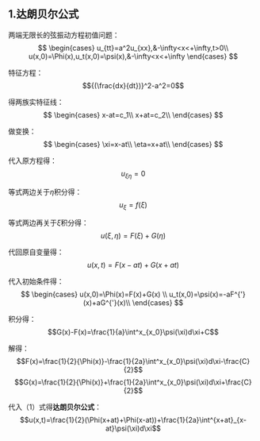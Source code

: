 ## 1.达朗贝尔公式
两端无限长的弦振动方程初值问题：
$$
\begin{cases}
u_{tt}=a^2u_{xx},&-\infty<x<+\infty,t>0\\
u(x,0)=\Phi(x),u_t(x,0)=\psi(x),&-\infty<x<+\infty 
\end{cases}
$$


特征方程：
$${(\frac{dx}{dt})}^2-a^2=0$$

得两族实特征线：
$$
\begin{cases}
x-at=c_1\\
x+at=c_2\\
\end{cases}
$$

做变换：
$$
\begin{cases}
\xi=x-at\\
\eta=x+at\\
\end{cases}
$$

代入原方程得：
$$u_{\xi\eta}=0$$

等式两边关于$\eta$积分得：
$$u_\xi=f(\xi)$$

等式两边再关于$\xi$积分得：
$$u(\xi,\eta)=F(\xi)+G(\eta)$$

代回原自变量得：
$$u(x,t)=F(x-at)+G(x+at) \tag{1}$$

代入初始条件得：
$$
\begin{cases}
u(x,0)=\Phi(x)=F(x)+G(x) \\
u_t(x,0)=\psi(x)=-aF^{'}(x)+aG^{'}(x)\\
\end{cases}
$$

积分得：
$$G(x)-F(x)=\frac{1}{a}\int^x_{x_0}\psi(\xi)d\xi+C$$

解得：
$$F(x)=\frac{1}{2}{\Phi(x)}-\frac{1}{2a}\int^x_{x_0}\psi(\xi)d\xi-\frac{C}{2}$$
$$G(x)=\frac{1}{2}{\Phi(x)}+\frac{1}{2a}\int^x_{x_0}\psi(\xi)d\xi+\frac{C}{2}$$

代入（1）式得**达朗贝尔公式**：
$$u(x,t)=\frac{1}{2}(\Phi(x+at)+\Phi(x-at))+\frac{1}{2a}\int^{x+at}_{x-at}\psi(\xi)d\xi$$











